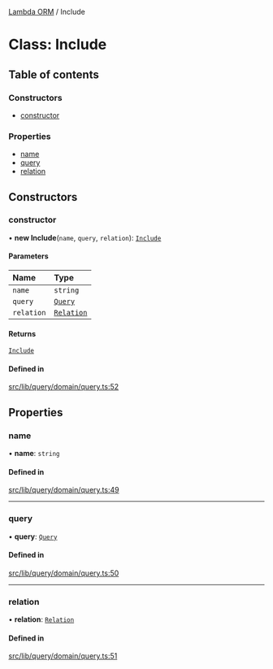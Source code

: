 [Lambda ORM](../README.md) / Include

# Class: Include

## Table of contents

### Constructors

- [constructor](Include.md#constructor)

### Properties

- [name](Include.md#name)
- [query](Include.md#query)
- [relation](Include.md#relation)

## Constructors

### constructor

• **new Include**(`name`, `query`, `relation`): [`Include`](Include.md)

#### Parameters

| Name | Type |
| :------ | :------ |
| `name` | `string` |
| `query` | [`Query`](Query.md) |
| `relation` | [`Relation`](../interfaces/Relation.md) |

#### Returns

[`Include`](Include.md)

#### Defined in

[src/lib/query/domain/query.ts:52](https://github.com/lambda-orm/lambdaorm/blob/2f28c8f6/src/lib/query/domain/query.ts#L52)

## Properties

### name

• **name**: `string`

#### Defined in

[src/lib/query/domain/query.ts:49](https://github.com/lambda-orm/lambdaorm/blob/2f28c8f6/src/lib/query/domain/query.ts#L49)

___

### query

• **query**: [`Query`](Query.md)

#### Defined in

[src/lib/query/domain/query.ts:50](https://github.com/lambda-orm/lambdaorm/blob/2f28c8f6/src/lib/query/domain/query.ts#L50)

___

### relation

• **relation**: [`Relation`](../interfaces/Relation.md)

#### Defined in

[src/lib/query/domain/query.ts:51](https://github.com/lambda-orm/lambdaorm/blob/2f28c8f6/src/lib/query/domain/query.ts#L51)
